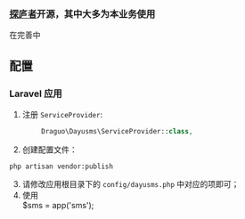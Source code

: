 ### [探庐者](http://www.casarover.com/)开源，其中大多为本业务使用
在完善中
## 配置

### Laravel 应用

1. 注册 `ServiceProvider`:

  ```php
          Draguo\Dayusms\ServiceProvider::class,
  ```

2. 创建配置文件：

  ```shell
  php artisan vendor:publish
  ```

3. 请修改应用根目录下的 `config/dayusms.php` 中对应的项即可；
4. 使用  
    $sms = app('sms');
